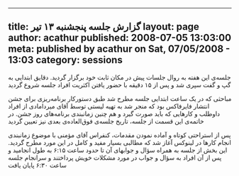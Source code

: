 ----------
title: گزارش جلسه پنجشنبه ۱۳ تیر
layout: page
author: acathur
published: 2008-07-05 13:03:00
meta: published by acathur on Sat, 07/05/2008 - 13:03
category: sessions
----------


جلسه‌ی این هفته به روال جلسات پیش در مکان ثابت خود برگزار گردید. دقایق ابتدایی به گپ و گفت سپری شد و پس از ۱۵ دقیقه با حضور یافتن اکثریت افراد جلسه شروع گردید

<!--more-->

مباحثی که در یک ساعت ابتدایی جلسه مطرح شد طبق دستورکار برنامه‌ریزی برای جشن انتشار فایرفاکس بود که منجر شد به تهیه لیستی توسط آقای میردامادی از افراد داوطلب و کارهایی که باید صورت گیرد و هم چنین زمانبندی برنامه‌های روز جشن. در خاتمه‌ی این قسمت از جلسه، تاریخ جلسه‌ی فوق‌العاده‌ی بعدی نیز تعیین گردید

پس از استراحتی کوتاه و آماده نمودن مقدمات، کنفراس آقای مؤمنی با موضوع زمانبندی انجام کارها در لینوکس آغاز شد که مطالبی بسیار مفید و کامل در این مورد مطرح گردید. این بخش از جلسه به همراه سؤال و جوابهای آن تا حدود ساعت ۶:۱۵ به طول انجامید و پس از آن افراد به سؤال و جواب در مورد مشکلات خویش پرداختند و سرانجام جلسه ساعت ۶:۳۰ پایان یافت